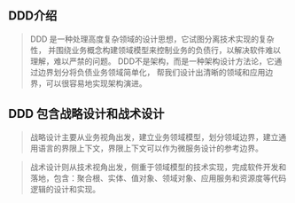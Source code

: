 ## DDD介绍

> DDD 是一种处理高度复杂领域的设计思想，它试图分离技术实现的复杂性， 并围绕业务概念构建领域模型来控制业务的负债行，以解决软件难以理解，难以严禁的问题。 DDD不是架构，而是一种架构设计方法论，它通过边界划分将负债业务领域简单化， 帮我们设计出清晰的领域和应用边界，可以很容易地实现架构演进。

## DDD 包含战略设计和战术设计

> 战略设计主要从业务视角出发，建立业务领域模型，划分领域边界，建立通用语言的界限上下文，界限上下文可以作为微服务设计的参考边界。

> 战术设计则从技术视角出发，侧重于领域模型的技术实现，完成软件开发和落地，包含：聚合根、实体、值对象、领域对象、应用服务和资源度等代码逻辑的设计和实现。

